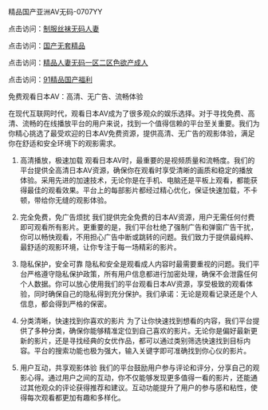 精品国产亚洲AV无码-0707YY

点击访问：<a href="https://tfda.pages.dev/">制服丝袜无码人妻</a>

点击访问：<a href="https://bsdf-5f5.pages.dev/">国产无套精品</a>

点击访问：<a href="https://cfad.pages.dev/">精品人妻无码一区二区色欲产成人</a>

点击访问：<a href="https://gfd-5xg.pages.dev/">91精品国产福利</a>

免费观看日本AV：高清、无广告、流畅体验

在现代互联网时代，观看日本AV成为了很多观众的娱乐选择。对于寻找免费、高清、流畅的在线播放平台的用户来说，找到一个值得信赖的平台至关重要。我们为你精心挑选了最受欢迎的日本AV免费资源，提供高清、无广告的观影体验，满足你在舒适和安全环境下的观影需求。

1. 高清播放，极速加载
观看日本AV时，最重要的是视频质量和流畅度。我们的平台提供全高清日本AV资源，确保你在观看时享受清晰的画质和稳定的播放体验。采用先进的加速技术，无论你是在手机、电脑还是平板上观看，都能获得最佳的观看效果。平台上的每部影片都经过精心优化，保证快速加载，不卡顿，带给你无缝的观影体验。

2. 完全免费，免广告烦扰
我们提供完全免费的日本AV资源，用户无需任何付费即可观看所有影片。更重要的是，我们平台杜绝了强制广告和弹窗广告干扰，你可以畅快观看，不用担心广告中断或跳转的问题。我们致力于提供最纯粹、最舒适的观影环境，让你专注于每一场精彩的影片。

3. 隐私保护，安全可靠
隐私和安全是观看成人内容时最需要重视的问题。我们平台严格遵守隐私保护政策，所有用户信息都进行加密处理，确保不会泄露任何个人数据。你可以放心使用我们的平台观看日本AV资源，享受极致的观看体验，同时确保自己的隐私得到充分保护。我们承诺：无论是观看记录还是个人信息，都会得到严格的保密。

4. 分类清晰，快速找到你喜欢的影片
为了让你快速找到想看的内容，我们平台提供了多种分类，确保你能够精准定位到自己喜欢的影片。无论你是偏好最新更新的影片，还是寻找经典的女优作品，都可以通过类别筛选快速找到目标内容。平台的搜索功能也极为强大，输入关键字即可准确找到你心仪的影片。

5. 用户互动，共享观影体验
我们的平台鼓励用户参与评论和评分，分享自己的观影心得。通过用户之间的互动，你不仅能够发现更多值得一看的影片，还能通过其他观众的评论获得推荐和建议。互动功能提升了用户的参与感和粘性，使得每次观看都更加有趣和多样化。

<span style="display:none;">[Canonical link]( https://github.com/nie20250707/nie15 ）</span>
